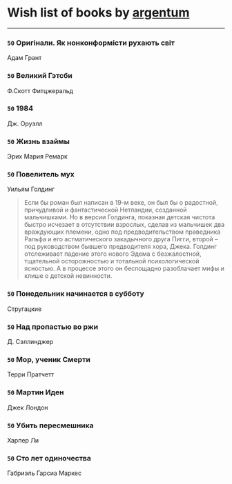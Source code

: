 # Wish list of books by [argentum](https://plus.google.com/+AlexandraPoliakova)
---

### `50` Оригінали. Як нонконформісти рухають світ
Адам Грант

### `50` Великий Гэтсби
Ф.Скотт Фитцжеральд

### `50` 1984
Дж. Оруэлл

### `50` Жизнь взаймы
Эрих Мария Ремарк

### `50` Повелитель мух
Уильям Голдинг
> Если бы роман был написан в 19-м веке, он был бы о радостной, причудливой и фантастической Нетландии, созданной мальчишками. Но в версии Голдинга, показная детская чистота быстро исчезает в отсутствии взрослых, сделав из мальчишек два враждующих племени, одно под предводительством праведника Ральфа и его астматического закадычного друга Пигги, второй – под руководством бывшего предводителя хора, Джека. Голдинг отслеживает падение этого нового Эдема с безжалостной, тщательной осторожностью и тотальной психологической ясностью. А в процессе этого он беспощадно разоблачает мифы и клише о детской невинности.

### `50` Понедельник начинается в субботу
Стругацкие

### `50` Над пропастью во ржи
Д. Сэллинджер

### `50` Мор, ученик Смерти
Терри Пратчетт

### `50` Мартин Иден
Джек Лондон

### `50` Убить пересмешника
Харпер Ли

### `50` Сто лет одиночества
Габриэль Гарсиа Маркес

